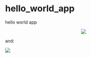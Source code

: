 # hello_world_app
hello world app

<p align="center">
<img src="https://avatars0.githubusercontent.com/u/1747413?v=3&s=460" />
</p>

and:

![](https://avatars0.githubusercontent.com/u/1747413?v=3&s=460)
